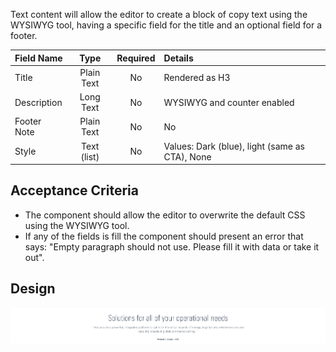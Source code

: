 Text content will allow the editor to create a block of copy text using the WYSIWYG tool, having a specific field for the title and an optional field for a footer.

| Field Name    | Type            | Required  | Details           |
|:------------- |:---------------:|:---------:|:------------------|
| Title         | Plain Text      |     No    | Rendered as H3    |
| Description   | Long Text       |     No    | WYSIWYG and counter enabled|
| Footer Note   | Plain Text      |     No    | No                |
| Style         | Text (list)     |     No    | Values: Dark (blue), light (same as CTA), None |

## Acceptance Criteria
* The component should allow the editor to overwrite the default CSS using the WYSIWYG tool.
* If any of the fields is fill the component should present an error that says: "Empty paragraph should not use. Please fill it with data or take it out".

## Design
![Infographic](./assets/TextBlock.png)